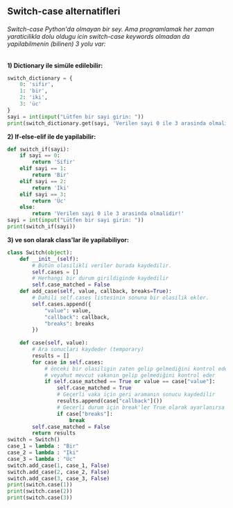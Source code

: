 ## Switch-case alternatifleri

###### Switch-case Python'da olmayan bir sey. Ama programlamak her zaman yaraticilikla dolu oldugu icin switch-case keywords olmadan da yapilabilmenin (bilinen) 3 yolu var:

<b> 1) Dictionary ile simüle edilebilir: </b> 
```python
switch_dictionary = {
    0: 'sifir',
    1: 'bir',
    2: 'iki',
    3: 'üc'
}
sayi = int(input("Lütfen bir sayi girin: "))
print(switch_dictionary.get(sayi, 'Verilen sayi 0 ile 3 arasinda olmalidir!'))
```

<b> 2) If-else-elif ile de yapilabilir:</b> 

```python
def switch_if(sayi):
    if sayi == 0:
        return 'Sifir'
    elif sayi == 1:
        return 'Bir'
    elif sayi == 2:
        return 'Iki'
    elif sayi == 3:
        return 'Üc'
    else:
        return 'Verilen sayi 0 ile 3 arasinda olmalidir!'
sayi = int(input("Lütfen bir sayi girin: "))
print(switch_if(sayi))
```

<b> 3) ve son olarak class'lar ile yapilabiliyor:</b> 

```python
class Switch(object):
    def __init__(self):
        # Bütün olasilikli veriler burada kaydedilir.
        self.cases = []
        # Herhangi bir durum girildiginde kaydedilir
        self.case_matched = False
    def add_case(self, value, callback, breaks=True):
        # Dahili self.cases listesinin sonuna bir olasilik ekler.
        self.cases.append({
            "value": value,
            "callback": callback,
            "breaks": breaks
        })
    
    def case(self, value):
        # Ara sonuclari kaydeder (temporary)      
        results = []
        for case in self.cases:
            # önceki bir olasiligin zaten gelip gelmediğini kontrol eder
            # veyahut mevcut vakanın gelip gelmediğini kontrol eder
            if self.case_matched == True or value == case["value"]:
                self.case_matched = True
                # Geçerli vaka için geri aramanın sonucu kaydedilir
                results.append(case["callback"]())
                # Gecerli durum için break'ler True olarak ayarlanırsa döngü sona erer
                if case["breaks"]:
                    break
        self.case_matched = False
        return results
switch = Switch()
case_1 = lambda : "Bir"
case_2 = lambda : "Iki"
case_3 = lambda : "Üc"
switch.add_case(1, case_1, False)
switch.add_case(2, case_2, False)
switch.add_case(3, case_3, False)
print(switch.case(1))
print(switch.case(2))
print(switch.case(3))
```
